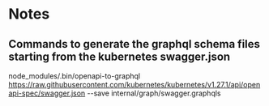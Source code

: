 # Notes

## Commands to generate the graphql schema files starting from the kubernetes swagger.json

node_modules/.bin/openapi-to-graphql https://raw.githubusercontent.com/kubernetes/kubernetes/v1.27.1/api/openapi-spec/swagger.json --save internal/graph/swagger.graphqls
